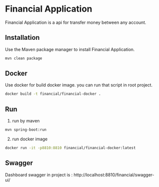 # Financial Application

Financial Application is a api for transfer money between any account.

## Installation

Use the Maven package manager to install Financial Application.

```bash
mvn clean package
```

## Docker

Use docker for build docker image. you can run that script in root project.

```bash
docker build -t financial/financial-docker .
```

## Run
1. run by maven
```bash
mvn spring-boot:run
```
2. run docker image
```bash
docker run -it -p8810:8810 financial/financial-docker:latest
```
## Swagger
Dashboard swagger in project is : http://localhost:8810/financial/swagger-ui/